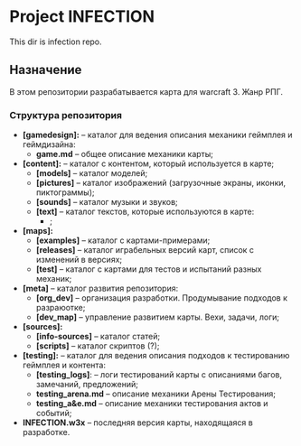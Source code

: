 # Project INFECTION

This dir is infection repo.

## Назначение
В этом репозитории разрабатывается карта для warcraft 3. Жанр РПГ.

### Структура репозитория
* **[gamedesign]:**  &ndash; каталог для ведения описания механики геймплея и геймдизайна:
   * **game.md** &ndash; общее описание механики карты;
* **[content]:**  &ndash; каталог с контентом, который используется в карте;
   * **[models]**  &ndash; каталог моделей;
   * **[pictures]** &ndash; каталог изображений (загрузочные экраны, иконки, пиктограммы);
   * **[sounds]** &ndash; каталог музыки и звуков;
   * **[text]** &ndash; каталог текстов, которые используются в карте:
      * ;
* **[maps]:**
   * **[examples]** &ndash; каталог с картами-примерами;
   * **[releases]**  &ndash; каталог играбельных версий карт, список с изменений в версиях;
   * **[test]** &ndash; каталог с картами для тестов и испытаний разных механик;
* **[meta]** &ndash; каталог развития репозитория:
   * **[org_dev]** &ndash; организация разработки. Продумывание подходов к разраюотке;
   * **[dev_map]** &ndash; управление развитием карты. Вехи, задачи, логи;
* **[sources]:**
   * **[info-sources]**  &ndash; каталог статей;
   * **[scripts]** &ndash; каталог скриптов (?);
* **[testing]:**  &ndash; каталог для ведения описания подходов к тестированию геймплея и контента:
   * **[testing_logs]**:  &ndash; логи тестирований карты с описаниями багов, замечаний, предложений;
   * **testing_arena.md** &ndash; описание механики Арены Тестирования;
   * **testing_a&e.md** &ndash; описание механики тестирования актов и событий;
* **INFECTION.w3x** &ndash; последняя версия карты, находящаяся в разработке.